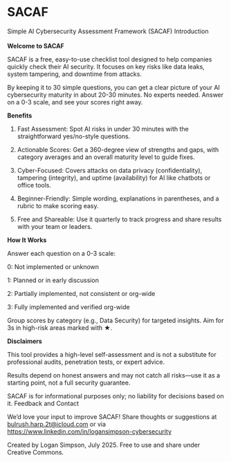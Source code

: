 # SACAF

Simple AI Cybersecurity Assessment Framework (SACAF) Introduction
<br><br>**Welcome to SACAF**

SACAF is a free, easy-to-use checklist tool designed to help companies quickly check their AI security. It focuses on key risks like data leaks, system tampering, and downtime from attacks. 

By keeping it to 30 simple questions, you can get a clear picture of your AI cybersecurity maturity in about 20-30 minutes. No experts needed. Answer on a 0-3 scale, and see your scores right away.

**Benefits**
1. Fast Assessment: Spot AI risks in under 30 minutes with the straightforward yes/no-style questions.

2. Actionable Scores: Get a 360-degree view of strengths and gaps, with category averages and an overall maturity level to guide fixes.

3. Cyber-Focused: Covers attacks on data privacy (confidentiality), tampering (integrity), and uptime (availability) for AI like chatbots or office tools.

4. Beginner-Friendly: Simple wording, explanations in parentheses, and a rubric to make scoring easy.

5. Free and Shareable: Use it quarterly to track progress and share results with your team or leaders.

**How It Works**

Answer each question on a 0-3 scale:

0: Not implemented or unknown

1: Planned or in early discussion

2: Partially implemented, not consistent or org-wide

3: Fully implemented and verified org-wide

Group scores by category (e.g., Data Security) for targeted insights. Aim for 3s in high-risk areas marked with ★.

**Disclaimers**

This tool provides a high-level self-assessment and is not a substitute for professional audits, penetration tests, or expert advice.

Results depend on honest answers and may not catch all risks—use it as a starting point, not a full security guarantee.

SACAF is for informational purposes only; no liability for decisions based on it.
Feedback and Contact

We’d love your input to improve SACAF! Share thoughts or suggestions at bulrush.harp.2t@icloud.com or via https://www.linkedin.com/in/logansimpson-cybersecurity

Created by Logan Simpson, July 2025. Free to use and share under Creative Commons.
